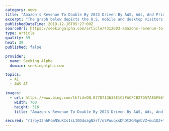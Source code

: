 ```yaml
---
category: news
title: "Amazon's Revenue To Double By 2023 Driven By AWS, Ads, And Prime."
excerpt: "The graph below depicts the U.S. mobile and desktop visitors. I believe all three companies can coexist and share the total market's ad revenue. Internet of Things, Artificial Intelligence Widen AWS Amazon's dominance in cloud infrastructure-as-a-service is branching out to platform-as-a-service, Internet of Things, and artificial intelligence."
publishedDateTime: 2019-12-16T05:27:00Z
sourceUrl: https://seekingalpha.com/article/4312603-amazons-revenue-to-double-2023-driven-aws-ads-and-prime
type: article
quality: 39
heat: 39
published: false

provider:
  name: Seeking Alpha
  domain: seekingalpha.com

topics:
  - AI
  - AWS AI

images:
  - url: https://www.bing.com/th?id=ON.077D713638E1C5FACFCB27D57AEAF667
    width: 700
    height: 316
    title: "Amazon's Revenue To Double By 2023 Driven By AWS, Ads, And Prime."

secured: "r1royI2nhPcmN5uKIs1sLI0DdoagNXrf/oSPuuqxsDhDt2GNqmbVZ+mu1QJ+t7/JXkQYRcYchfs1Vb0pMJv4m0NdKwq8lngeig10k9PVQKJ5JUU94YXaZ6ro8KZ1xklImgs7mx/AakXYkG8YjBAe/C/HNeQV4W6oMJ3U/oVI0v6Jrj51v8qtFYU/22vn+jE5lIz/i3ox2sRlVOYBft8NHuOPDCBzJ7We+SeeC45h9PwM+4QM37dLUrvimlNdxIXvUZVHWKXXeKP1j0MKQv8Uqw==;uGV89Xm5706/6IkVi21bLA=="
---
```


